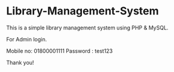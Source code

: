# Library-Management-System

This is a simple library management system using PHP & MySQL.

For Admin login.

Mobile no: 01800001111
Password : test123

Thank you!
